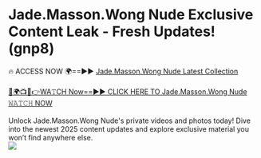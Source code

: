 # Jade.Masson.Wong Nude Exclusive Content Leak - Fresh Updates! (gnp8)

🔥 ACCESS NOW 🌍==►► <a href="https://tinyurl.com/yc657z5k" rel="nofollow">Jade.Masson.Wong Nude Latest Collection</a>
<br><br>
[🔴🌍📺📱👉WA𝚃CH Now==►► CLICK HERE TO Jade.Masson.Wong Nude 𝚆𝙰𝚃𝙲𝙷 NOW](https://tinyurl.com/yc657z5k)
<br><br>
Unlock Jade.Masson.Wong Nude's private videos and photos today! Dive into the newest 2025 content updates and explore exclusive material you won’t find anywhere else.
<br>
<a href="https://tinyurl.com/yc657z5k" rel="nofollow" data-target="animated-image.originalLink"><img src="https://camo.githubusercontent.com/8a4f000d20f83aca3bf7ec5f350d767afa0574a8a352519fd8cfa583a6f93a33/68747470733a2f2f692e696d6775722e636f6d2f644a486b345a712e676966" data-canonical-src="https://i.imgur.com/dJHk4Zq.gif" style="max-width: 100%; display: inline-block;" data-target="animated-image.originalImage"></a>
<br>
